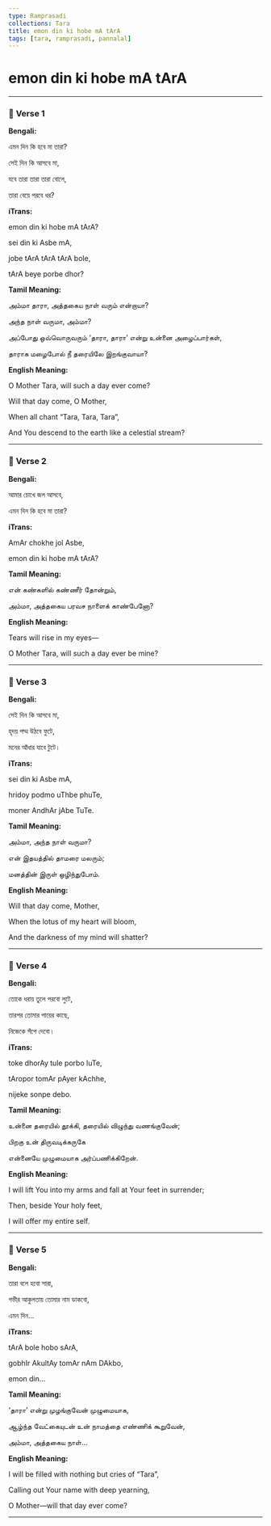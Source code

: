 ```yaml
---
type: Ramprasadi
collections: Tara
title: emon din ki hobe mA tArA
tags: [tara, ramprasadi, pannalal]
---
```


# emon din ki hobe mA tArA

---

### 🌟 **Verse 1**

**Bengali:**

এমন দিন কি হবে মা তারা?

সেই দিন কি আসবে মা,

যবে তারা তারা তারা বোলে,

তারা বেয়ে পরবে ধর?

**iTrans:**

emon din ki hobe mA tArA?

sei din ki Asbe mA,

jobe tArA tArA tArA bole,

tArA beye porbe dhor?

**Tamil Meaning:**

அம்மா தாரா, அத்தகைய நாள் வரும் என்றாயா?

அந்த நாள் வருமா, அம்மா?

அப்போது ஒவ்வொருவரும் ‘தாரா, தாரா’ என்று உன்னை அழைப்பார்கள்,

தாராக மழைபோல் நீ தரையிலே இறங்குவாயா?

**English Meaning:**

O Mother Tara, will such a day ever come?

Will that day come, O Mother,

When all chant “Tara, Tara, Tara”,

And You descend to the earth like a celestial stream?

---

### 🌟 **Verse 2**

**Bengali:**

আমার চোখে জল আসবে,

এমন দিন কি হবে মা তারা?

**iTrans:**

AmAr chokhe jol Asbe,

emon din ki hobe mA tArA?

**Tamil Meaning:**

என் கண்களில் கண்ணீர் தோன்றும்,

அம்மா, அத்தகைய பரவச நாளைக் காண்பேனோ?

**English Meaning:**

Tears will rise in my eyes—

O Mother Tara, will such a day ever be mine?

---

### 🌟 **Verse 3**

**Bengali:**

সেই দিন কি আসবে মা,

হৃদয় পদ্ম উঠবে ফুটে,

মনের আঁধার যাবে টুটে।

**iTrans:**

sei din ki Asbe mA,

hridoy podmo uThbe phuTe,

moner AndhAr jAbe TuTe.

**Tamil Meaning:**

அம்மா, அந்த நாள் வருமா?

என் இதயத்தில் தாமரை மலரும்;

மனத்தின் இருள் ஒழிந்துபோம்.

**English Meaning:**

Will that day come, Mother,

When the lotus of my heart will bloom,

And the darkness of my mind will shatter?

---

### 🌟 **Verse 4**

**Bengali:**

তোকে ধরায় তুলে পরবো লুটে,

তারপর তোমার পায়ের কাছে,

নিজেকে সঁপে দেবো।

**iTrans:**

toke dhorAy tule porbo luTe,

tAropor tomAr pAyer kAchhe,

nijeke sonpe debo.

**Tamil Meaning:**

உன்னை தரையில் தூக்கி, தரையில் விழுந்து வணங்குவேன்;

பிறகு உன் திருவடிக்கருகே

என்னையே முழுமையாக அர்ப்பணிக்கிறேன்.

**English Meaning:**

I will lift You into my arms and fall at Your feet in surrender;

Then, beside Your holy feet,

I will offer my entire self.

---

### 🌟 **Verse 5**

**Bengali:**

তারা বলে হবো সারা,

গভীর আকুলতায় তোমার নাম ডাকবো,

এমন দিন...

**iTrans:**

tArA bole hobo sArA,

gobhIr AkultAy tomAr nAm DAkbo,

emon din...

**Tamil Meaning:**

‘தாரா’ என்று முழங்குவேன் முழுமையாக,

ஆழ்ந்த வேட்கையுடன் உன் நாமத்தை எண்ணிக் கூறுவேன்,

அம்மா, அத்தகைய நாள்...

**English Meaning:**

I will be filled with nothing but cries of “Tara”,

Calling out Your name with deep yearning,

O Mother—will that day ever come?

---
